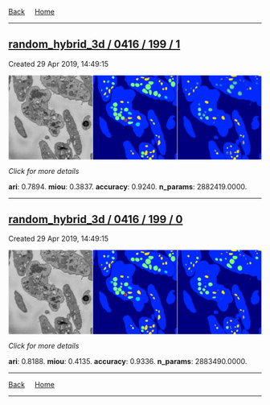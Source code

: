 
[Back](..)&nbsp;&nbsp;&nbsp;&nbsp;&nbsp;[Home](https://leapmanlab.github.io/snapshots)

---

<div class="summary"><a href="1"><h2>random_hybrid_3d / 0416 / 199 / 1</h2></a><p>Created 29 Apr 2019, 14:49:15
</p><a href="1"><img src="1/media/summary.png" align="center"></a><p>
<i>Click for more details</i>
</p></div>

**ari**: 0.7894. **miou**: 0.3837. **accuracy**: 0.9240. **n_params**: 2882419.0000. 

---

<div class="summary"><a href="0"><h2>random_hybrid_3d / 0416 / 199 / 0</h2></a><p>Created 29 Apr 2019, 14:49:15
</p><a href="0"><img src="0/media/summary.png" align="center"></a><p>
<i>Click for more details</i>
</p></div>

**ari**: 0.8188. **miou**: 0.4135. **accuracy**: 0.9336. **n_params**: 2883490.0000. 

---

[Back](..)&nbsp;&nbsp;&nbsp;&nbsp;&nbsp;[Home](https://leapmanlab.github.io/snapshots)

---